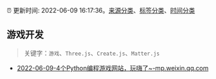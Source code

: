 :alarm_clock: 更新时间: 2022-06-09 16:17:36。[来源分类](../README.md)、[标签分类](../TAGS.md)、[时间分类](../TIMELINE.md)

## 游戏开发


> 关键字：`游戏`、`Three.js`、`Create.js`、`Matter.js`



- [2022-06-09-4个Python编程游戏网站，玩嗨了~-mp.weixin.qq.com](https://blogread.cn/news/go.php?idItem=15120&url=http%3A%2F%2Fmp.weixin.qq.com%2Fs%3F__biz%3DMzUyMzM2ODUwMA%3D%3D%26amp%3Bmid%3D2247494149%26amp%3Bidx%3D1%26amp%3Bsn%3D7525aafe254b1a8017fee638cc5f3340%26amp%3Bchksm%3Dfa3f0b5ecd4882481060c4ccceff14d66ac9348089028ca145d07a17dbd153e46155fb2e0138%26amp%3Bscene%3D27%23wechat_redirect%26comefrom%3Dhttps%253A%252F%252Fblogread.cn%252Fnews%252F) 